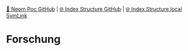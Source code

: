 [📁 Neom Poc GitHub](/cerulean-circle-unlimited-2cu/product/development/2cu-custom-development/neom-poc.md) | [🌐 Index Structure GitHub](/cerulean-circle-unlimited-2cu/product/development/2cu-custom-development/neom-poc/forschung.md) | [🌐 Index Structure local SymLink](./forschung.entry.md)

# Forschung
